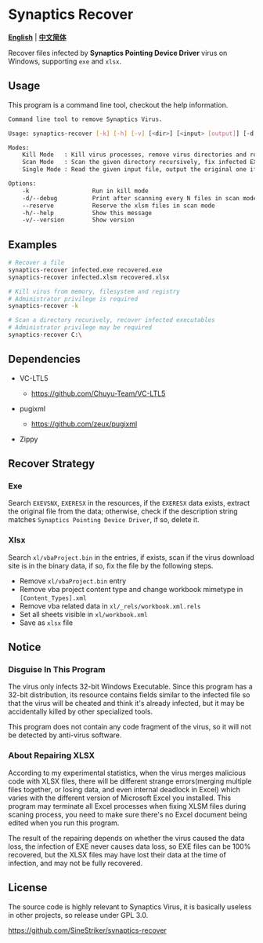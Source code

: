 # Synaptics Recover

[**English**](./README.md) | [**中文简体**](./README_zh_CN.md)

Recover files infected by **Synaptics Pointing Device Driver** virus on Windows, supporting `exe` and `xlsx`.

## Usage

This program is a command line tool, checkout the help information.

```sh
Command line tool to remove Synaptics Virus.

Usage: synaptics-recover [-k] [-h] [-v] [<dir>] [<input> [output]] [-d <N>]

Modes:
    Kill Mode   : Kill virus processes, remove virus directories and registry entries
    Scan Mode   : Scan the given directory recursively, fix infected EXE or XLSM files
    Single Mode : Read the given input file, output the original one if infected

Options:
    -k                  Run in kill mode
    -d/--debug          Print after scanning every N files in scan mode
    --reserve           Reserve the xlsm files in scan mode
    -h/--help           Show this message
    -v/--version        Show version
```

<!-- ## Vulnerabilities

+ Cannot handle long file names -->

## Examples

```sh
# Recover a file
synaptics-recover infected.exe recovered.exe
synaptics-recover infected.xlsm recovered.xlsx

# Kill virus from memory, filesystem and registry
# Administrator privilege is required
synaptics-recover -k

# Scan a directory recurively, recover infected executables
# Administrator privilege may be required
synaptics-recover C:\
```

## Dependencies

+ VC-LTL5
    + https://github.com/Chuyu-Team/VC-LTL5

+ pugixml
    + https://github.com/zeux/pugixml

+ Zippy

## Recover Strategy

### Exe

Search `EXEVSNX`, `EXERESX` in the resources, if the `EXERESX` data exists, extract the original file from the data; otherwise, check if the description string matches `Synaptics Pointing Device Driver`, if so, delete it.

### Xlsx

Search `xl/vbaProject.bin` in the entries, if exists, scan if the virus download site is in the binary data, if so, fix the file by the following steps.
+ Remove `xl/vbaProject.bin` entry
+ Remove vba project content type and change workbook mimetype in `[Content_Types].xml`
+ Remove vba related data in `xl/_rels/workbook.xml.rels`
+ Set all sheets visible in `xl/workbook.xml`
+ Save as `xlsx` file

## Notice

### Disguise In This Program

The virus only infects 32-bit Windows Executable. Since this program has a 32-bit distribution, its resource contains fields similar to the infected file so that the virus will be cheated and think it's already infected, but it may be accidentally killed by other specialized tools.

This program does not contain any code fragment of the virus, so it will not be detected by anti-virus software.

### About Repairing XLSX

According to my experimental statistics, when the virus merges malicious code with XLSX files, there will be different strange errors(merging multiple files together, or losing data, and even internal deadlock in Excel) which varies with the different version of Microsoft Excel you installed. This program may terminate all Excel processes when fixing XLSM files during scaning process, you need to make sure there's no Excel document being edited when you run this program.

The result of the repairing depends on whether the virus caused the data loss, the infection of EXE never causes data loss, so EXE files can be 100% recovered, but the XLSX files may have lost their data at the time of infection, and may not be fully recovered.

## License

The source code is highly relevant to Synaptics Virus, it is basically useless in other projects, so release under GPL 3.0.

https://github.com/SineStriker/synaptics-recover